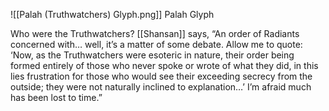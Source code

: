 ![[Palah (Truthwatchers) Glyph.png]]
Palah Glyph

Who were the Truthwatchers? 
[[Shansan]] says, 
“An order of Radiants concerned with… well, it’s a matter of some debate. Allow me to quote: ‘Now, as the Truthwatchers were esoteric in nature, their order being formed entirely of those who never spoke 
or wrote of what they did, in this lies frustration for those who would see their exceeding secrecy from the outside; they were not naturally inclined to explanation…’ I’m afraid much has been lost to time.”